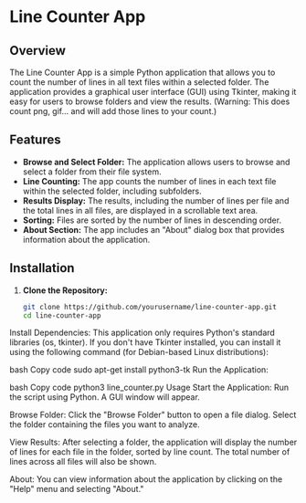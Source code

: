 # Line Counter App

## Overview

The Line Counter App is a simple Python application that allows you to count the number of lines in all text files within a selected folder. The application provides a graphical user interface (GUI) using Tkinter, making it easy for users to browse folders and view the results.
(Warning: This does count png, gif... and will add those lines to your count.)

## Features

- **Browse and Select Folder:** The application allows users to browse and select a folder from their file system.
- **Line Counting:** The app counts the number of lines in each text file within the selected folder, including subfolders.
- **Results Display:** The results, including the number of lines per file and the total lines in all files, are displayed in a scrollable text area.
- **Sorting:** Files are sorted by the number of lines in descending order.
- **About Section:** The app includes an "About" dialog box that provides information about the application.

## Installation

1. **Clone the Repository:**
   ```bash
   git clone https://github.com/yourusername/line-counter-app.git
   cd line-counter-app
Install Dependencies:
This application only requires Python's standard libraries (os, tkinter). If you don't have Tkinter installed, you can install it using the following command (for Debian-based Linux distributions):

bash
Copy code
sudo apt-get install python3-tk
Run the Application:

bash
Copy code
python3 line_counter.py
Usage
Start the Application:
Run the script using Python. A GUI window will appear.

Browse Folder:
Click the "Browse Folder" button to open a file dialog. Select the folder containing the files you want to analyze.

View Results:
After selecting a folder, the application will display the number of lines for each file in the folder, sorted by line count. The total number of lines across all files will also be shown.

About:
You can view information about the application by clicking on the "Help" menu and selecting "About."
